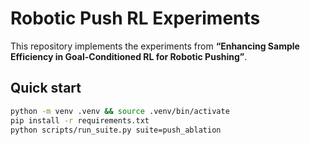 # Robotic Push RL Experiments

This repository implements the experiments from **“Enhancing Sample Efficiency in Goal-Conditioned RL for Robotic Pushing”**.

## Quick start
```bash
python -m venv .venv && source .venv/bin/activate
pip install -r requirements.txt
python scripts/run_suite.py suite=push_ablation
```

